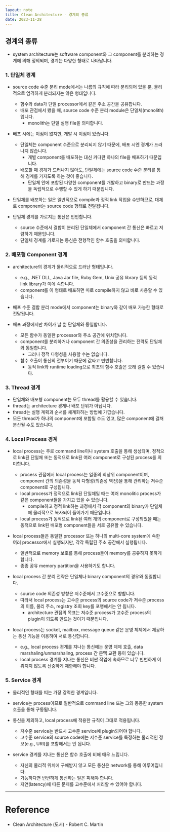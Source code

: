 ```yaml
---
layout: note
title: Clean Architecture - 경계의 종류
date: 2023-11-28
---
```





## 경계의 종류

- system architecture는 software component와 그 component를 분리하는 경계에 의해 정의되며, 경계는 다양한 형태로 나타납니다.


### 1. 단일체 경계

- source code 수준 분리 mode에서는 나름의 규칙에 따라 분리되어 있을 뿐, 물리적으로 엄격하게 분리되지는 않은 형태입니다.
    - 함수와 data가 단일 processor에서 같은 주소 공간을 공유합니다.
    - 배포 관점에서 봤을 때, source code 수준 분리 module은 단일체(monolith)입니다.
        - monolith는 단일 실행 file을 의미합니다.

- 배포 시에는 이점이 없지만, 개발 시 이점이 있습니다.
    - 단일체는 component 수준으로 분리되지 않기 때문에, 배포 시엔 경계가 드러나지 않습니다.
        - 개별 component를 배포하는 대신 커다란 하나의 file을 배포하기 때문입니다.
    - 배포할 때 경계가 드러나지 않아도, 단일체에는 source code 수준 분리를 통해 경계를 가지도록 하는 것이 좋습니다.
        - 단일체 안에 포함된 다양한 component를 개발하고 binary로 만드는 과정을 독립적으로 수행할 수 있게 하기 때문입니다.

- 단일체를 배포하는 일은 일반적으로 compile과 정적 link 작업을 수반하므로, 대체로 component는 source code 형태로 전달됩니다.

- 단일체 경계를 가로지는 통신은 빈번합니다.
    - source 수준에서 결합이 분리된 단일체에서 component 간 통신은 빠르고 저렴하기 때문입니다.
    - 단일체 경계를 가로지는 통신은 전형적인 함수 호출을 의미합니다.


### 2. 배포형 Component 경계

- architecture의 경계가 물리적으로 드러난 형태입니다.
    - e.g., .NET DLL, Java Jar file, Ruby Gem, Unix 공유 library 등의 동적 link library가 이에 속합니다.
    - component를 이 형태로 배포하면 따로 compile하지 않고 바로 사용할 수 있습니다.

- 배포 수준 결합 분리 mode에서 component는 binary와 같이 배포 가능한 형태로 전달됩니다.

- 배포 과정에서만 차이가 날 뿐 단일체와 동일합니다.
    - 모든 함수가 동일한 processor와 주소 공간에 위치합니다.
    - component를 분리하거나 component 간 의존성을 관리하는 전략도 단일체와 동일합니다.
        - 그러나 정적 다형성을 사용할 수는 없습니다.
    - 함수 호출이 통신의 전부이기 때문에 값싸고 빈번합니다.
        - 동적 link와 runtime loading으로 최초의 함수 호출은 오래 걸릴 수 있습니다.


### 3. Thread 경계

- 단일체와 배포형 component는 모두 thread를 활용할 수 있습니다.
- thread는 architecture 경계나 배포 단위가 아닙니다.
- thread는 실행 계획과 순서를 체계화하는 방법에 가깝습니다.
- 모든 thread가 하나의 component에 포함될 수도 있고, 많은 component에 걸쳐 분산될 수도 있습니다.


### 4. Local Process 경계

- local process는 주로 command line이나 system 호출을 통해 생성되며, 정적으로 link된 단일체 또는 동적으로 link된 여러 component로 구성된 process를 의미합니다.
    - process 관점에서 local process는 일종의 최상위 component이며, component 간의 의존성을 동적 다형성(의존성 역전)을 통해 관리하는 저수준 component로 구성됩니다.
    - local process가 정적으로 link된 단일체일 때는 여러 monolitic process가 같은 component들을 가지고 있을 수 있습니다.
        - compile하고 정적 link하는 과정에서 각 component의 binary가 단일체에 물리적으로 복사되어 들어가기 때문입니다.
    - local process가 동적으로 link된 여러 개의 component로 구성되었을 때는 동적으로 link된 배포형 component들을 서로 공유할 수 있습니다.

- local process들은 동일한 processor 또는 하나의 multi-core system에 속한 여러 processor에서 실행되지만, 각각 독립된 주소 공간에서 실행됩니다.
    - 일반적으로 memory 보호를 통해 process들이 memory를 공유하지 못하게 합니다.
    - 종종 공유 memory partition을 사용하기도 합니다.

- local process 간 분리 전략은 단일체나 binary component의 경우와 동일합니다.
    - source code 의존성 방향은 저수준에서 고수준으로 향합니다.
    - 따라서 local process는 고수준 process의 source code가 저수준 process의 이름, 물리 주소, registry 조회 key를 포행해서는 안 됩니다.
        - architecture 관점의 목표는 저수준 process가 고수준 process의 plugin이 되도록 만드는 것이기 때문입니다.

- local process는 socket, mailbox, message queue 같은 운영 체제에서 제공하는 통신 기능을 이용하여 서로 통신합니다.
    - e.g., local process 경계를 지나는 통신에는 운영 체제 호출, data marshaling/unmarshaling, process 간 문맥 교환 등이 있습니다.
    - local process 경계를 지나는 통신은 비싼 작업에 속하므로 너무 빈번하게 이뤄지지 않도록 신중하게 제한해야 합니다.


### 5. Service 경계

- 물리적인 형태를 띠는 가장 강력한 경계입니다.
- service는 process이므로 일반적으로 command line 또는 그와 동등한 system 호출을 통해 구동됩니다.

- 통신을 제외하고, local process에 적용한 규칙이 그대로 적용됩니다.
    - 저수준 service는 반드시 고수준 service에 plugin되어야 합니다.
    - 고수준 service의 source code에는 저수준 service를 특정하는 물리적인 정보(e.g., URI)를 포함해서는 안 됩니다.

- service 경계를 지나는 통신은 함수 호출에 비해 매우 느립니다.
    - 자신의 물리적 위치에 구애받지 않고 모든 통신은 network를 통해 이루어집니다.
    - 가능하다면 빈번하게 통신하는 일은 피해야 합니다.
    - 지연(latency)에 따른 문제를 고수준에서 처리할 수 있어야 합니다.



---




# Reference

- Clean Architecture (도서) - Robert C. Martin
